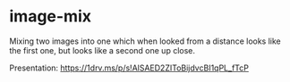 # image-mix
Mixing two images into one which when looked from a distance looks like the first one, but looks like a second one up close.

Presentation: https://1drv.ms/p/s!AlSAED2ZIToBijdvcBI1qPL_fTcP
